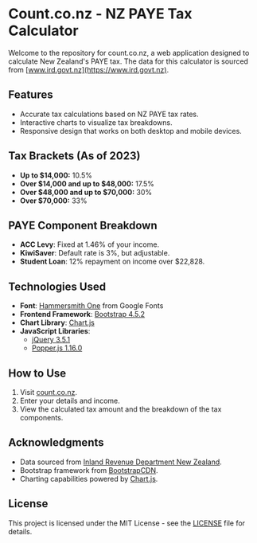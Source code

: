# Count.co.nz - NZ PAYE Tax Calculator

Welcome to the repository for count.co.nz, a web application designed to calculate New Zealand's PAYE tax. The data for this calculator is sourced from [www.ird.govt.nz](https://www.ird.govt.nz).

## Features

- Accurate tax calculations based on NZ PAYE tax rates.
- Interactive charts to visualize tax breakdowns.
- Responsive design that works on both desktop and mobile devices.

## Tax Brackets (As of 2023)

- **Up to $14,000:** 10.5%
- **Over $14,000 and up to $48,000:** 17.5%
- **Over $48,000 and up to $70,000:** 30%
- **Over $70,000:** 33%

## PAYE Component Breakdown

- **ACC Levy**: Fixed at 1.46% of your income.
- **KiwiSaver**: Default rate is 3%, but adjustable.
- **Student Loan**: 12% repayment on income over $22,828.

## Technologies Used

- **Font**: [Hammersmith One](https://fonts.googleapis.com/css2?family=Hammersmith+One&display=swap) from Google Fonts
- **Frontend Framework**: [Bootstrap 4.5.2](https://getbootstrap.com/docs/4.5/getting-started/introduction/)
- **Chart Library**: [Chart.js](https://www.chartjs.org/)
- **JavaScript Libraries**:
  - [jQuery 3.5.1](https://jquery.com/)
  - [Popper.js 1.16.0](https://popper.js.org/)

## How to Use

1. Visit [count.co.nz](https://count.co.nz).
2. Enter your details and income.
3. View the calculated tax amount and the breakdown of the tax components.

## Acknowledgments

- Data sourced from [Inland Revenue Department New Zealand](https://www.ird.govt.nz).
- Bootstrap framework from [BootstrapCDN](https://maxcdn.bootstrapcdn.com/).
- Charting capabilities powered by [Chart.js](https://www.chartjs.org/).

## License

This project is licensed under the MIT License - see the [LICENSE](LICENSE) file for details.

